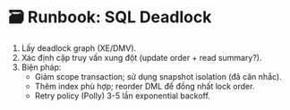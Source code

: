 # 🗃️ Runbook: SQL Deadlock

1) Lấy deadlock graph (XE/DMV).
2) Xác định cặp truy vấn xung đột (update order + read summary?).
3) Biện pháp:
   - Giảm scope transaction; sử dụng snapshot isolation (đã cân nhắc).
   - Thêm index phù hợp; reorder DML để đồng nhất lock order.
   - Retry policy (Polly) 3-5 lần exponential backoff.

